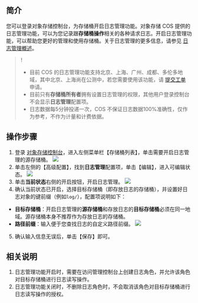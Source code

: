 ## 简介
您可以登录对象存储控制台，为存储桶开启日志管理功能。对象存储 COS 提供的日志管理功能，可以为您记录跟**存储桶操作**相关的各种请求日志。开启日志管理功能，可以帮助您更好的管理和使用存储桶。关于日志管理的更多信息，请参见 [日志管理概述](https://cloud.tencent.com/document/product/436/16920)。

>!
>- 目前 COS 的日志管理功能支持北京、上海、广州、成都、多伦多地域，其中北京、上海尚在公测中，若您需要使用该功能，请 [提交工单](https://console.cloud.tencent.com/workorder/category) 申请。
>- 目前只有**存储桶所有者**拥有设置日志管理的权限，其他用户登录控制台不会显示**日志管理**配置项。 
>- 日志数据每5分钟投递一次，COS 不保证日志数据100%准确性，仅作为参考，不作为计量和计费依据。

## 操作步骤
1. 登录 [对象存储控制台](https://console.cloud.tencent.com/cos5)，进入左侧菜单栏【存储桶列表】，单击需要开启日志管理的源存储桶。
![](https://main.qcloudimg.com/raw/2938530180a82068ed1fa4918448bd85.jpg)
2. 单击左侧的【高级配置】，找到**日志管理**配置项，单击【编辑】，进入可编辑状态。
![](https://main.qcloudimg.com/raw/710db007c5fd93f7bd41cbe5df257372.jpg)
3. 单击**当前状态**右侧的开启按钮，开启日志管理。
![](https://main.qcloudimg.com/raw/f736d1f746c4f735e84e6afa154327f8.jpg)
4. 确认当前状态已开启，选择目标存储桶（即存放日志的存储桶），并设置好日志对象的键前缀（例如`log/`），配置项说明如下：
 - **目标存储桶**：开启日志管理的**源存储桶**和存放日志的**目标存储桶**必须在同一地域。源存储桶本身不推荐作为存放日志的存储桶。
 - **路径前缀**：输入便于您查找日志的自定义路径前缀。
![](https://main.qcloudimg.com/raw/f239517d0a7c0f8b538d8f342228c921.jpg)
5. 确认输入信息无误后，单击【保存】即可。

## 相关说明
1. 日志管理功能开启时，需要在访问管理控制台上创建日志角色，并允许该角色对目标存储桶进行日志读写操作。
2. 日志管理功能关闭时，不删除日志角色时，不会取消该角色对目标存储桶进行日志读写操作的授权。
